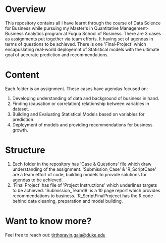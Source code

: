 # Overview
This repository contains all I have learnt through the course of Data Science for Business while pursuing my Master's in Quantitative Management- Business Analytics program at Fuqua School of Business. There are 3 cases as assignments put together via team efforts. It having set of agendas in terms of questions to be achieved. There is one 'Final-Project' which encapuslating real-world deployemnt of Statistical models with the ultimate goal of accurate prediction and recommendations.

# Content
Each folder is an assignment. These cases have agendas focused on: 
1. Developing understanding of data and background of business in hand.
2. Finding (causation or correlation) relationship between variables in dataset.
3. Building and Evaluating Statistical Models based on variables for prediction.
4. Deployment of models and providing recommendations for business growth.

# Structure
1. Each folder in the repository has 'Case & Questions' file which draw understanding of the assignment. 'Submission_Case' & 'R_ScriptCase' are a team effort of code, building models to provide solutions for agendas to be achieved.
2. 'Final Project' has file of 'Project Instructions' which underlines targets to be achieved. 'Submission_Team18' is a 10 page report which provides recommendations to business. 'R_ScriptFinalProjecct has the R code behind data cleaning, preparation and model building.

# Want to know more?
Feel free to reach out: tirthpravin.gala@duke.edu
